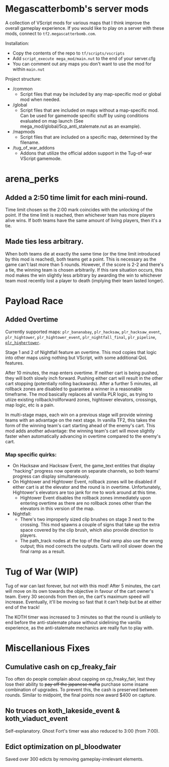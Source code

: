 # Megascatterbomb's server mods

A collection of VScript mods for various maps that I think improve the overall gameplay experience. If you would like to play on a server with these mods, connect to `tf2.megascatterbomb.com`.

Installation:
- Copy the contents of the repo to `tf/scripts/vscripts`
- Add `script_execute mega_mod/main.nut` to the end of your server.cfg
- You can comment out any maps you don't want to use the mod for within `main.nut`

Project structure:
- /common
  - Script files that may be included by any map-specific mod or global mod when needed.
- /global
  - Script files that are included on maps without a map-specific mod. Can be used for gamemode specific stuff by using conditions evaluated on map launch (See mega_mod/global/5cp_anti_stalemate.nut as an example).
- /mapmods
  - Script files that are included on a specific map, determined by the filename.
- /tug_of_war_addons
  - Addons that utilize the official addon support in the Tug-of-war VScript gamemode.

# arena_perks

## Added a 2:50 time limit for each mini-round.
Time limit chosen so the 2:00 mark coincides with the unlocking of the point. If the time limit is reached, then whichever team has more players alive wins. If both teams have the same amount of living players, then it's a tie.

## Made ties less arbitrary.
When both teams die at exactly the same time (or the time limit introduced by this mod is reached), both teams get a point. This is necessary as the game can't last more than 5 rounds. However, if the score is 2-2 and there's a tie, the winning team is chosen arbitrarily. If this rare situation occurs, this mod makes the win slightly less arbitrary by awarding the win to whichever team most recently lost a player to death (implying their team lasted longer).

# Payload Race

## Added Overtime

Currently supported maps: `plr_bananabay`, `plr_hacksaw`, `plr_hacksaw_event`, `plr_hightower`, `plr_hightower_event`, `plr_nightfall_final`, `plr_pipeline`, [`plr_highertower`](https://steamcommunity.com/sharedfiles/filedetails/?id=899335714).

Stage 1 and 2 of Nightfall feature an overtime. This mod copies that logic into other maps using nothing but VScript, with some additional QoL features.

After 10 minutes, the map enters overtime. If neither cart is being pushed, they will both slowly inch forward. Pushing either cart will result in the other cart stopping (potentially rolling backwards). After a further 5 minutes, all rollback zones are disabled to guarantee a winner in a reasonable timeframe. The mod basically replaces all vanilla PLR logic, as trying to utiize existing rollback/rollforward zones, hightower elevators, crossings, map logic, etc is a pain.

In multi-stage maps, each win on a previous stage will provide winning teams with an advantage on the next stage. In vanilla TF2, this takes the form of the winning team's cart starting ahead of the enemy's cart. This mod adds another advantage: the winning team's cart will move slightly faster when automatically advancing in overtime compared to the enemy's cart.

### Map specific quirks:
- On Hacksaw and Hacksaw Event, the game_text entities that display "hacking" progress now operate on separate channels, so both teams' progress can display simultaneously.
- On Hightower and Hightower Event, rollback zones will be disabled if either cart is at the elevator and the round is in overtime. Unfortunately, Hightower's elevators are too jank for me to work around at this time.
  - Hightower Event disables the rollback zones immediately upon entering overtime as there are no rollback zones other than the elevators in this version of the map. 
- Nightfall:
  - There's two improperly sized clip brushes on stage 3 next to the crossing. This mod spawns a couple of signs that take up the extra space covered by the clip brush, which also provide direction to players.
  - The path_track nodes at the top of the final ramp also use the wrong output; this mod corrects the outputs. Carts will roll slower down the final ramp as a result.

# Tug of War (WIP)

Tug of war can last forever, but not with this mod! After 5 minutes, the cart will move on its own towards the objective in favour of the cart owner's team. Every 30 seconds from then on, the cart's maximum speed will increase. Eventually, it'll be moving so fast that it can't help but be at either end of the track!

The KOTH timer was increased to 3 minutes so that the round is unlikely to end before the anti-stalemate phase without sidelining the vanilla experience, as the anti-stalemate mechanics are really fun to play with.

# Miscellanious Fixes

## Cumulative cash on cp_freaky_fair

Too often do people complain about capping on cp_freaky_fair, lest they lose their ability to ~~pay off the japanese mafia~~ purchase some insane combination of upgrades. To prevent this, the cash is preserved between rounds. Similar to midpoint, the final points now award $400 on capture.

## No truces on koth_lakeside_event & koth_viaduct_event

Self-explanatory. Ghost Fort's timer was also reduced to 3:00 (from 7:00).

## Edict optimization on pl_bloodwater

Saved over 300 edicts by removing gameplay-irrelevant elements.